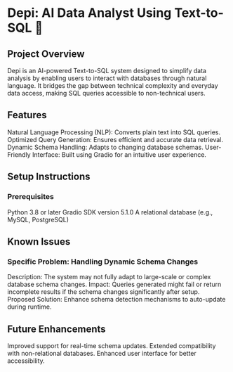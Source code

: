 # Depi: AI Data Analyst Using Text-to-SQL 🐨
## Project Overview
Depi is an AI-powered Text-to-SQL system designed to simplify data analysis by enabling users to interact with databases through natural language. It bridges the gap between technical complexity and everyday data access, making SQL queries accessible to non-technical users.

## Features
Natural Language Processing (NLP): Converts plain text into SQL queries.
Optimized Query Generation: Ensures efficient and accurate data retrieval.
Dynamic Schema Handling: Adapts to changing database schemas.
User-Friendly Interface: Built using Gradio for an intuitive user experience.

## Setup Instructions
### Prerequisites
Python 3.8 or later
Gradio SDK version 5.1.0
A relational database (e.g., MySQL, PostgreSQL)

## Known Issues
### Specific Problem: Handling Dynamic Schema Changes
Description: The system may not fully adapt to large-scale or complex database schema changes.
Impact: Queries generated might fail or return incomplete results if the schema changes significantly after setup.
Proposed Solution: Enhance schema detection mechanisms to auto-update during runtime.

## Future Enhancements
Improved support for real-time schema updates.
Extended compatibility with non-relational databases.
Enhanced user interface for better accessibility.

